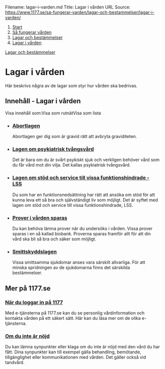 Filename: lagar-i-varden.md
Title: Lagar i vården
URL Source: https://www.1177.se/sa-fungerar-varden/lagar-och-bestammelser/lagar-i-varden/

1.  [Start](https://www.1177.se/)
2.  [Så fungerar vården](https://www.1177.se/sa-fungerar-varden/)
3.  [Lagar och bestämmelser](https://www.1177.se/sa-fungerar-varden/lagar-och-bestammelser/)
4.  [Lagar i vården](https://www.1177.se/sa-fungerar-varden/lagar-och-bestammelser/lagar-i-varden/)

[Lagar och bestämmelser](https://www.1177.se/sa-fungerar-varden/lagar-och-bestammelser/)

Lagar i vården
==============

Här beskrivs några av de lagar som styr hur vården ska bedrivas.

Innehåll - Lagar i vården
-------------------------

Visa innehåll som:Visa som rutnätVisa som lista

*   ### [Abortlagen](https://www.1177.se/sa-fungerar-varden/lagar-och-bestammelser/lagar-i-varden/abortlagen/)
    
    Abortlagen ger dig som är gravid rätt att avbryta graviditeten.
    
*   ### [Lagen om psykiatrisk tvångsvård](https://www.1177.se/sa-fungerar-varden/lagar-och-bestammelser/lagar-i-varden/lagen-om-psykiatrisk-tvangsvard/)
    
    Det är bara om du är svårt psykiskt sjuk och verkligen behöver vård som du får vård mot din vilja. Det kallas psykiatrisk tvångsvård.
    
*   ### [Lagen om stöd och service till vissa funktionshindrade - LSS](https://www.1177.se/sa-fungerar-varden/lagar-och-bestammelser/lagar-i-varden/lagen-om-stod-och-service-till-vissa-funktionshindrade---lss/)
    
    Du som har en funktionsnedsättning har rätt att ansöka om stöd för att kunna leva ett så bra och självständigt liv som möjligt. Det är syftet med lagen om stöd och service till vissa funktionshindrade, LSS.
    
*   ### [Prover i vården sparas](https://www.1177.se/sa-fungerar-varden/lagar-och-bestammelser/lagar-i-varden/prover-i-varden-sparas/)
    
    Du kan behöva lämna prover när du undersöks i vården. Vissa prover sparas i en så kallad biobank. Proverna sparas framför allt för att din vård ska bli så bra och säker som möjligt.
    
*   ### [Smittskyddslagen](https://www.1177.se/sa-fungerar-varden/lagar-och-bestammelser/lagar-i-varden/smittskyddslagen/)
    
    Vissa smittsamma sjukdomar anses vara särskilt allvarliga. För att minska spridningen av de sjukdomarna finns det särskilda bestämmelser.
    

Mer på 1177.se
--------------

### [När du loggar in på 1177](https://www.1177.se/om-1177/nar-du-loggar-in-pa-1177.se/)

Med e-tjänsterna på 1177.se kan du se personlig vårdinformation och kontakta vården på ett säkert sätt. Här kan du läsa mer om de olika e-tjänsterna.

### [Om du inte är nöjd](https://www.1177.se/sa-fungerar-varden/om-du-inte-ar-nojd/)

Du kan lämna synpunkter eller klaga om du inte är nöjd med den vård du har fått. Dina synpunkter kan till exempel gälla behandling, bemötande, tillgänglighet eller kommunikationen med vården. Det gäller också vid tandvård.
